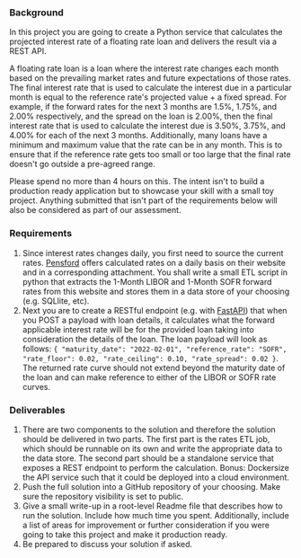 ### Background
In this project you are going to create a Python service that calculates the projected interest rate of a floating rate loan and delivers the result via a REST API.

A floating rate loan is a loan where the interest rate changes each month based on the prevailing market rates and future expectations of those rates.  The final interest rate that is used to calculate the interest due in a particular month is equal to the reference rate's projected value + a fixed spread.  For example, if the forward rates for the next 3 months are 1.5%, 1.75%, and 2.00% respectively, and the spread on the loan is 2.00%, then the final interest rate that is used to calculate the interest due is 3.50%, 3.75%, and 4.00% for each of the next 3 months.  Additionally, many loans have a minimum and maximum value that the rate can be in any month.  This is to ensure that if the reference rate gets too small or too large that the final rate doesn't go outside a pre-agreed range.

Please spend no more than 4 hours on this.  The intent isn't to build a production ready application but to showcase your skill with a small toy project.  Anything submitted that isn't part of the requirements below will also be considered as part of our assessment.


### Requirements
1. Since interest rates changes daily, you first need to source the current rates.  [Pensford](https://www.pensford.com/resources/forward-curve) offers calculated rates on a daily basis on their website and in a corresponding attachment.  You shall write a small ETL script in python that extracts the 1-Month LIBOR and 1-Month SOFR forward rates from this website and stores them in a data store of your choosing (e.g. SQLlite, etc).
2. Next you are to create a RESTful endpoint (e.g. with [FastAPI](https://fastapi.tiangolo.com/)) that when you POST a payload with loan details, it calculates what the forward applicable interest rate will be for the provided loan taking into consideration the details of the loan.  The loan payload will look as follows:
`{
"maturity_date": "2022-02-01",
"reference_rate": "SOFR",
"rate_floor": 0.02,
"rate_ceiling": 0.10,
"rate_spread": 0.02
}`.  The returned rate curve should not extend beyond the maturity date of the loan and can make reference to either of the LIBOR or SOFR rate curves.

### Deliverables
1. There are two components to the solution and therefore the solution should be delivered in two parts.  The first part is the rates ETL job, which should be runnable on its own and write the appropriate data to the data store.  The second part should be a standalone service that exposes a REST endpoint to perform the calculation.  Bonus: Dockersize the API service such that it could be deployed into a cloud environment.
2. Push the full solution into a GitHub repository of your choosing.  Make sure the repository visibility is set to public.
3. Give a small write-up in a root-level Readme file that describes how to run the solution. Include how much time you spent.  Additionally, include a list of areas for improvement or further consideration if you were going to take this project and make it production ready.
4. Be prepared to discuss your solution if asked.